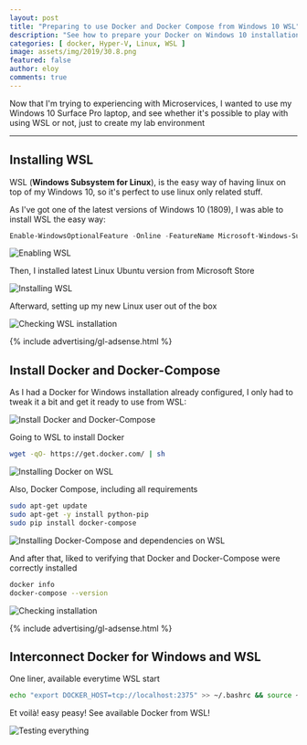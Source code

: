 ```yaml
---
layout: post
title: "Preparing to use Docker and Docker Compose from Windows 10 WSL"
description: "See how to prepare your Docker on Windows 10 installation to use on WSL, including docker-compose"
categories: [ docker, Hyper-V, Linux, WSL ]
image: assets/img/2019/30.8.png
featured: false
author: eloy
comments: true 
---
```


Now that I'm trying to experiencing with Microservices, I wanted to use my Windows 10 Surface Pro laptop, and see whether it's possible to play with using WSL or not, just to create my lab environment

---

## Installing WSL
WSL (**Windows Subsystem for Linux**), is the easy way of having linux on top of my Windows 10, so it's perfect to use linux only related stuff.

As I've got one of the latest versions of Windows 10 (1809), I was able to install WSL the easy way:

```powershell
Enable-WindowsOptionalFeature -Online -FeatureName Microsoft-Windows-Subsystem-Linux
```

![Enabling WSL]({{site.baseurl}}/assets/img/2019/30.1.png)

Then, I installed latest Linux Ubuntu version from Microsoft Store

![Installing WSL]({{site.baseurl}}/assets/img/2019/30.2.png)

Afterward, setting up my new Linux user out of the box

![Checking WSL installation]({{site.baseurl}}/assets/img/2019/30.3.png)

{% include advertising/gl-adsense.html %}

## Install Docker and Docker-Compose
As I had a Docker for Windows installation already configured, I only had to tweak it a bit and get it ready to use from WSL:

![Install Docker and Docker-Compose]({{site.baseurl}}/assets/img/2019/30.4.png)

Going to WSL to install Docker

```bash
wget -qO- https://get.docker.com/ | sh
```

![Installing Docker on WSL]({{site.baseurl}}/assets/img/2019/30.5.png)

Also, Docker Compose, including all requirements

```bash
sudo apt-get update
sudo apt-get -y install python-pip
sudo pip install docker-compose
```

![Installing Docker-Compose and dependencies on WSL]({{site.baseurl}}/assets/img/2019/30.6.png)

And after that, liked to verifying that Docker and Docker-Compose were correctly installed

```bash
docker info
docker-compose --version
```

![Checking installation]({{site.baseurl}}/assets/img/2019/30.7.png)

{% include advertising/gl-adsense.html %}

## Interconnect Docker for Windows and WSL
One liner, available everytime WSL start

```bash
echo "export DOCKER_HOST=tcp://localhost:2375" >> ~/.bashrc && source ~/.bashrc
```

Et voilà! easy peasy! See available Docker from WSL!

![Testing everything]({{site.baseurl}}/assets/img/2019/30.8.png)
